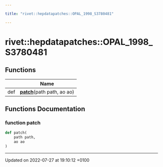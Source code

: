 ```yaml
---

title: "rivet::hepdatapatches::OPAL_1998_S3780481"

---
```


# rivet::hepdatapatches::OPAL_1998_S3780481



## Functions

|                | Name           |
| -------------- | -------------- |
| def | **[patch](http://example.org/namespaces/namespacerivet_1_1hepdatapatches_1_1opal__1998__s3780481/#function-patch)**(path path, ao ao) |


## Functions Documentation

### function patch

```python
def patch(
    path path,
    ao ao
)
```






-------------------------------

Updated on 2022-07-27 at 19:10:12 +0100